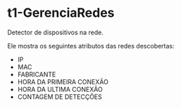 # t1-GerenciaRedes

Detector de dispositivos na rede.

Ele mostra os seguintes atributos das redes descobertas:
- IP
- MAC
- FABRICANTE
- HORA DA PRIMEIRA CONEXÃO
- HORA DA ULTIMA CONEXÃO
- CONTAGEM DE DETECÇÕES
